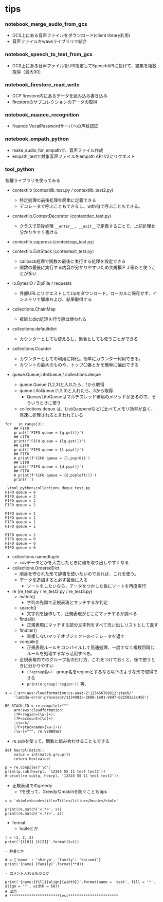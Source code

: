 # tips
### notebook_merge_audio_from_gcs
- GCS上にある音声ファイルをダウンロード(client library利用)
- 音声ファイルをwaveライブラリで結合

### notebook_speech_to_text_from_gcs
- GCS上にある音声ファイルをURI指定してSpeechAPIに投げて、結果を複数取得（最大30）

### notebook_firestore_read_write
- GCP firestore内にあるデータを読み込み書き込み
- firestoreのサブコレクションのデータの取得

### notebook_nuance_recognition
- Nuance VocalPasswordサーバへの声紋認証

### notebook_empath_python
- make_audio_for_empathで、音声ファイル作成
- empath_testで対象音声ファイルをempath API V2にリクエスト

### tool_python
各種ライブラリを使ってみる
- contextlib (contextlib_test.py / contextlib_test2.py)
  - 特定処理の前後処理を簡単に定義できる
  - デコレータで呼ぶこともできるし、with句で呼ぶこともできる。
  
- contextlib.ContextDecorator (contextdec_test.py)
  - クラスで前後処理 ```__enter__```、```__exit__```で定義することで、上記処理を分かりやすく書ける
    
- contextlib.suppress (contextsup_test.py)
- contextlib.ExitStack (contextexit_test.py)
  - callback処理で関数の最後に実行する処理を設定できる
  - 関数の最後に実行する内容が分かりやすいため大規模ＰＪ等だと使うことが多い
- io.BytesIO / ZipFile / requests
  - 外部URLにリクエストしてzipをダウンロード。ローカルに保存せず、インメモリで解凍および、結果取得する
- collections.ChainMap
  - 複雑なdict処理を行う際は使われる
- collections.defaultdict
  - カウンターとしても使えるし、集合としても使うことができる
- collections.Counter
  - カウンターとしての利用に特化。簡単にカウンター利用できる。
  - カウントの最大のものや、トップ〇番とかを簡単に抽出できる
- queue.Queue,LifoQueue / collections.deque
  - queue.Queue [1,2,3]と入れたら、1から取得
  - queue.LifoQueue [1,2,3]と入れたら、3から取得
    - Queue/LifoQueueはマルチスレッド環境のメソッドがあるので、そういうときに使う
  - collections.deque は、Listのappendなどに比べてメモリ効率が良く、高速に処理されると言われている
```
for _ in range(3):
    ## FIFO
    print(f'FIFO queue = {q.get()}')
    ## LIFO
    print(f'FIFO queue = {lq.get()}')
    ## LIFO
    print(f'FIFO queue = {l.pop()}')
    ## FIFO
    # print(f'FIFO queue = {l.pop(0)}')
    ## LIFO
    print(f'FIFO queue = {d.pop()}')
    ## FIFO
    # print(f'FIFO queue = {d.popleft()}')
    print('')
```

```
.\tool_python\collections_deque_test.py
FIFO queue = 0
FIFO queue = 2
FIFO queue = 2
FIFO queue = 2

FIFO queue = 1
FIFO queue = 1
FIFO queue = 1
FIFO queue = 1

FIFO queue = 2
FIFO queue = 0
FIFO queue = 0
FIFO queue = 0
```

- collections.namedtuple
  - csvデータとかを入力したときに値を取り出しやすくなる
- collections.OrderedDict
  - 順番を守られた形で辞書を使いたいのであれば、これを使う。
  - データを追加すると必ず最後に入る
    - ソートをしたいなら、データをつかした後にソートを再度実行
- re (re_test.py / re_test2.py / re_test3.py)
  - match() 
    - 字列の先頭で正規表現とマッチするか判定
  - search()
    - 文字列を操作して、正規表現がどこにマッチするか調べる
  - findall()
    - 正規表現にマッチする部分文字列をすべて洗い出しリストとして返す
  - finditer()
    - 重複しないマッチオブジェクトのイテレータを返す
  - compile()
    - 正規表現ルールをコンパイルして高速処理。一度でなく複数回同じルールを処理するなら活用すべき。
  - 正規表現内でのグループ名の付け方、これをつけておくと、後で使うときに分かりやすい
    - ```(?<group名>)```　group名をregionとするなら以下のような形で取得できる
    - ```print(m.group('region'))``` 等、
    
```
s = ('arn:aws:cloudformation:us-east-2:123456789012:stack/'
    'lambda-error-processor/1134083a-2608-1e91-9897-022501a2c456')

RE_STACK_ID = re.compile(r"""
    arn:aws:cloudformation:
    (?P<region>[\w-]+):
    (?P<account>[\d]+)
    :stack/
    (?P<stackname>[\w-]+)/
    [\w-]+""", re.VERBOSE)
```

  - re.subを使って、関数と組み合わせることもできる
```
def hexrpl(match):
    value = int(match.group())
    return hex(value)

p = re.compile(r'\d')
print(p.sub(hexrpl, '12345 55 11 test test2'))
# print(re.sub(p, hexrpl, '12345 55 11 test test2'))
```
  - 正規表現でのgreedy
    - ?を使って、Greedyなmatchを防ぐこともtips
```
s = '<html><head><title>Title</title></head></html>'

print(re.match('<.*>', s))
print(re.match('<.*?>', s))
```

  - format
    - tupleとか
```
t = (1, 2, 3)
print('{t[0]} {t[2]}'.format(t=t))
```
    - 辞書とか
```
d = {'name' : 'shinya', 'family': 'koizumi'}
print('{name} {family}'.format(**d))
```
    - コメント入れるものとか
```
print('{name:{fill}{align}{width}}'.format(name = 'test', fill = '*', align = '^', width = 50))
# 出力
# ***********************test***********************
```
